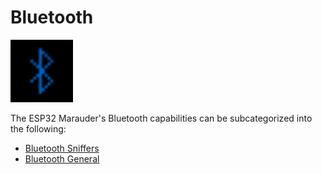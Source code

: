 # Bluetooth
<p align="left">
  <img alt="ESP32 WROOM-32U" src="https://github.com/justcallmekoko/ESP32Marauder/blob/master/pictures/icons/bluetooth_22.bmp?raw=true" width="100">
</p>
The ESP32 Marauder's Bluetooth capabilities can be subcategorized into the following:

- [Bluetooth Sniffers](bluetooth-sniffers)
- [Bluetooth General](bluetooth-general)